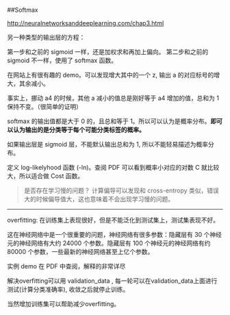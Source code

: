 ##Softmax

<http://neuralnetworksanddeeplearning.com/chap3.html>

另一种类型的输出层的方程：

第一步和之前的 sigmoid 一样，还是加权求和再加上偏向。
第二步和之前的 sigmoid 不一样，使用了 softmax 函数。

在网站上有很有趣的 demo。可以发现增大其中的一个 z, 输出 a 的对应标号的增大，其余减小。

事实上，挪动 a4 的时候，其他 a 减小的值总是刚好等于 a4 增加的值，总和为 1 保持不变。（很简单的证明）


softmax 的输出值都是大于 0 的，且总和等于 1。所以可以认为是概率分布。**即可以认为输出的是分类等于每个可能分类标签的概率。**

如果输出层是 sigmoid 层，不能默认输出总和为 1, 所以不能轻易描述为概率分布。

定义 log-likelyhood 函数 (-ln)。查阅 PDF 可以看到概率小对应的对数 C 就比较大，所以适合做 Cost 函数。

> 是否存在学习慢的问题？
> 计算偏导可以发现和 cross-entropy 类似，错误大的时候偏导值大，这也意味着不会出现学习慢的问题。


<hr>

overfitting: 在训练集上表现很好，但是不能泛化到测试集上，测试集表现不好。

这在神经网络中是一个很重要的问题，神经网络有很多参数：隐藏层有 30 个神经元的神经网络有大约 24000 个参数。隐藏层有 100 个神经元的神经网络有约 80000 个参数，一些最新的神经网络甚至上亿个参数。

实例 demo 在 PDF 中查阅，解释的非常详尽

解决overfitting可以用 validation_data , 每一轮可以在validation_data上面进行测试(计算分类准确率), 收敛之后就停止训练。

当然增加训练集可以帮助减少overfitting。
















